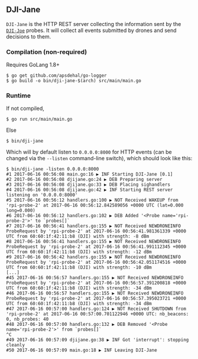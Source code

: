 ## DJI-Jane ##

`DJI-Jane` is the HTTP REST server collecting the information sent by the
[`DJI-Joe`](https://github.com/hugsy/dji-joe) probes. It will
collect all events submitted by drones and send decisions to them.

### Compilation (non-required)

Requires GoLang 1.8+

```
$ go get github.com/apsdehal/go-logger
$ go build -o bin/dji-jane-$(arch) src/main/main.go
```

### Runtime

If not compiled,
```
$ go run src/main/main.go
```

Else
```
$ bin/dji-jane
```

Which will by default listen to `0.0.0.0:8000` for HTTP events (can be changed
via the `--listen` command-line switch), which should look like this:

```
$ bin/dji-jane -listen 0.0.0.0:8000
#1 2017-06-16 00:56:08 main.go:16 ▶ INF Starting DJI-Jane [0.1]
#2 2017-06-16 00:56:08 djijane.go:24 ▶ DEB Preparing server
#3 2017-06-16 00:56:08 djijane.go:33 ▶ DEB Placing sighandlers
#4 2017-06-16 00:56:08 djijane.go:42 ▶ INF Starting REST server listening on '0.0.0.0:8000'
#5 2017-06-16 00:56:12 handlers.go:100 ▶ NOT Received WAKEUP from 'rpi-probe-2' at 2017-06-16 00:56:12.842589056 +0000 UTC (lat=0.000 long=0.000)
#6 2017-06-16 00:56:12 handlers.go:102 ▶ DEB Added '<Probe name='rpi-probe-2'>' to `probes[]`
#7 2017-06-16 00:56:41 handlers.go:155 ▶ NOT Received NEWDRONEINFO ProbeRequest by 'rpi-probe-2' at 2017-06-16 00:56:41.981361339 +0000 UTC from 60:60:1f:42:11:b8 (DJI) with strength: -8 dBm
#8 2017-06-16 00:56:41 handlers.go:155 ▶ NOT Received NEWDRONEINFO ProbeRequest by 'rpi-probe-2' at 2017-06-16 00:56:41.991112345 +0000 UTC from 60:60:1f:42:11:b8 (DJI) with strength: -12 dBm
#9 2017-06-16 00:56:42 handlers.go:155 ▶ NOT Received NEWDRONEINFO ProbeRequest by 'rpi-probe-2' at 2017-06-16 00:56:42.051174516 +0000 UTC from 60:60:1f:42:11:b8 (DJI) with strength: -10 dBm
[...]
#45 2017-06-16 00:56:57 handlers.go:155 ▶ NOT Received NEWDRONEINFO ProbeRequest by 'rpi-probe-2' at 2017-06-16 00:56:57.391200818 +0000 UTC from 60:60:1f:42:11:b8 (DJI) with strength: -34 dBm
#46 2017-06-16 00:56:57 handlers.go:155 ▶ NOT Received NEWDRONEINFO ProbeRequest by 'rpi-probe-2' at 2017-06-16 00:56:57.395023721 +0000 UTC from 60:60:1f:42:11:b8 (DJI) with strength: -34 dBm
#47 2017-06-16 00:57:00 handlers.go:124 ▶ NOT Received SHUTDOWN from 'rpi-probe-2' at 2017-06-16 00:57:00.701122946 +0000 UTC: nb_beacons: 0, nb_probes: 40
#48 2017-06-16 00:57:00 handlers.go:132 ▶ DEB Removed '<Probe name='rpi-probe-2'>' from `probes[]`
^C
#49 2017-06-16 00:57:09 djijane.go:38 ▶ INF Got 'interrupt': stopping cleanly
#50 2017-06-16 00:57:09 main.go:18 ▶ INF Leaving DJI-Jane
```
